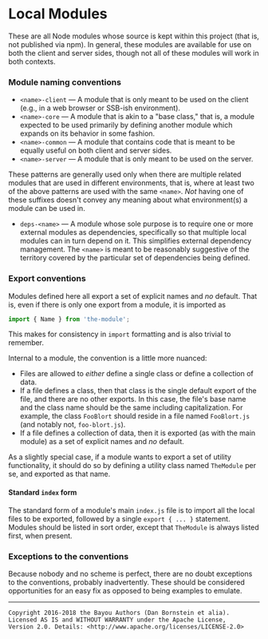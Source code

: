 Local Modules
=============

These are all Node modules whose source is kept within this project (that is,
not published via npm). In general, these modules are available for use on both
the client and server sides, though not all of these modules will work in both
contexts.

### Module naming conventions

* `<name>-client` &mdash; A module that is only meant to be used on the client
  (e.g., in a web browser or SSB-ish environment).
* `<name>-core` &mdash; A module that is akin to a "base class," that is, a
  module expected to be used primarily by defining another module which expands
  on its behavior in some fashion.
* `<name>-common` &mdash; A module that contains code that is meant to be
  equally useful on both client and server sides.
* `<name>-server` &mdash; A module that is only meant to be used on the server.

These patterns are generally used only when there are multiple related
modules that are used in different environments, that is, where at least two
of the above patterns are used with the same `<name>`. _Not_ having one of
these suffixes doesn't convey any meaning about what environment(s) a module
can be used in.

* `deps-<name>` &mdash; A module whose sole purpose is to require one or more
  external modules as dependencies, specifically so that multiple local modules
  can in turn depend on it. This simplifies external dependency management. The
  `<name>` is meant to be reasonably suggestive of the territory covered by the
  particular set of dependencies being defined.

### Export conventions

Modules defined here all export a set of explicit names and _no_ default. That
is, even if there is only one export from a module, it is imported as

```javascript
import { Name } from 'the-module';
```

This makes for consistency in `import` formatting and is also trivial to
remember.

Internal to a module, the convention is a little more nuanced:

* Files are allowed to _either_ define a single class or define a collection of
  data.
* If a file defines a class, then that class is the single default export of
  the file, and there are no other exports. In this case, the file's base name
  and the class name should be the same including capitalization. For example,
  the class `FooBlort` should reside in a file named `FooBlort.js` (and notably
  not, `foo-blort.js`).
* If a file defines a collection of data, then it is exported (as with the main
  module) as a set of explicit names and _no_ default.

As a slightly special case, if a module wants to export a set of utility
functionality, it should do so by defining a utility class named `TheModule`
per se, and exported as that name.

#### Standard `index` form

The standard form of a module's main `index.js` file is to import all the
local files to be exported, followed by a single `export { ... }` statement.
Modules should be listed in sort order, except that `TheModule` is always
listed first, when present.

### Exceptions to the conventions

Because nobody and no scheme is perfect, there are no doubt exceptions to the
conventions, probably inadvertently. These should be considered opportunities
for an easy fix as opposed to being examples to emulate.

- - - - - - - - - -

```
Copyright 2016-2018 the Bayou Authors (Dan Bornstein et alia).
Licensed AS IS and WITHOUT WARRANTY under the Apache License,
Version 2.0. Details: <http://www.apache.org/licenses/LICENSE-2.0>
```
